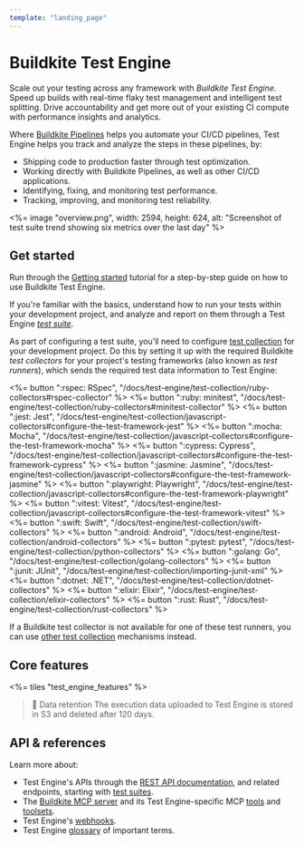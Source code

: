 ```yaml
---
template: "landing_page"
---
```


# Buildkite Test Engine

Scale out your testing across any framework with _Buildkite Test Engine_. Speed up builds with real-time flaky test management and intelligent test splitting. Drive accountability and get more out of your existing CI compute with performance insights and analytics.

Where [Buildkite Pipelines](/docs/pipelines) helps you automate your CI/CD pipelines, Test Engine helps you track and analyze the steps in these pipelines, by:

- Shipping code to production faster through test optimization.
- Working directly with Buildkite Pipelines, as well as other CI/CD applications.
- Identifying, fixing, and monitoring test performance.
- Tracking, improving, and monitoring test reliability.

<%= image "overview.png", width: 2594, height: 624, alt: "Screenshot of test suite trend showing six metrics over the last day" %>

## Get started

Run through the [Getting started](/docs/test-engine/getting-started) tutorial for a step-by-step guide on how to use Buildkite Test Engine.

If you're familiar with the basics, understand how to run your tests within your development project, and analyze and report on them through a Test Engine [_test suite_](/docs/test-engine/test-suites).

As part of configuring a test suite, you'll need to configure [test collection](/docs/test-engine/test-collection) for your development project. Do this by setting it up with the required Buildkite _test collectors_ for your project's testing frameworks (also known as _test runners_), which sends the required test data information to Test Engine:

<!-- vale off -->

<div class="ButtonGroup">
  <%= button ":rspec: RSpec", "/docs/test-engine/test-collection/ruby-collectors#rspec-collector" %>
  <%= button ":ruby: minitest", "/docs/test-engine/test-collection/ruby-collectors#minitest-collector" %>
  <%= button ":jest: Jest", "/docs/test-engine/test-collection/javascript-collectors#configure-the-test-framework-jest" %>
  <%= button ":mocha: Mocha", "/docs/test-engine/test-collection/javascript-collectors#configure-the-test-framework-mocha" %>
  <%= button ":cypress: Cypress", "/docs/test-engine/test-collection/javascript-collectors#configure-the-test-framework-cypress" %>
  <%= button ":jasmine: Jasmine", "/docs/test-engine/test-collection/javascript-collectors#configure-the-test-framework-jasmine" %>
  <%= button ":playwright: Playwright", "/docs/test-engine/test-collection/javascript-collectors#configure-the-test-framework-playwright" %>
  <%= button ":vitest: Vitest", "/docs/test-engine/test-collection/javascript-collectors#configure-the-test-framework-vitest" %>
  <%= button ":swift: Swift", "/docs/test-engine/test-collection/swift-collectors" %>
  <%= button ":android: Android", "/docs/test-engine/test-collection/android-collectors" %>
  <%= button ":pytest: pytest", "/docs/test-engine/test-collection/python-collectors" %>
  <%= button ":golang: Go", "/docs/test-engine/test-collection/golang-collectors" %>
  <%= button ":junit: JUnit", "/docs/test-engine/test-collection/importing-junit-xml" %>
  <%= button ":dotnet: .NET", "/docs/test-engine/test-collection/dotnet-collectors" %>
  <%= button ":elixir: Elixir", "/docs/test-engine/test-collection/elixir-collectors" %>
  <%= button ":rust: Rust", "/docs/test-engine/test-collection/rust-collectors" %>
</div>

<!-- vale on -->

If a Buildkite test collector is not available for one of these test runners, you can use [other test collection](/docs/test-engine/other-collectors) mechanisms instead.

## Core features

<%= tiles "test_engine_features" %>

> 📘 Data retention
> The execution data uploaded to Test Engine is stored in S3 and deleted after 120 days.

## API & references

Learn more about:

- Test Engine's APIs through the [REST API documentation](/docs/apis/rest-api), and related endpoints, starting with [test suites](/docs/apis/rest-api/test-engine/suites).
- The [Buildkite MCP server](/docs/apis/mcp-server) and its Test Engine-specific MCP [tools](/docs/apis/mcp-server#available-mcp-tools-test-engine) and [toolsets](/docs/apis/mcp-server/toolsets#available-toolsets).
- Test Engine's [webhooks](/docs/apis/webhooks/test-engine).
- Test Engine [glossary](/docs/test-engine/glossary) of important terms.
